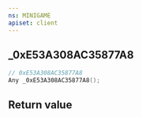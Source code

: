 ```yaml
---
ns: MINIGAME
apiset: client
---
```

## _0xE53A308AC35877A8

```c
// 0xE53A308AC35877A8
Any _0xE53A308AC35877A8();
```



## Return value

